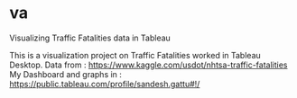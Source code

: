 # va
Visualizing Traffic Fatalities data in Tableau 


This is a visualization project on Traffic Fatalities worked in Tableau Desktop.
Data from : https://www.kaggle.com/usdot/nhtsa-traffic-fatalities
My Dashboard and graphs in : https://public.tableau.com/profile/sandesh.gattu#!/

